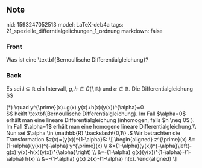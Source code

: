 ## Note
nid: 1593247052513
model: LaTeX-deb4a
tags: 21_spezielle_differntialgelichungen_1_ordnung
markdown: false

### Front
Was ist eine \textbf{Bernoullische Differentialgleichung}?

### Back
Es sei $I \subseteq \mathbb{R}$ ein Intervall, $g, h \in C(I,
\mathbb{R})$ und $\alpha \in \mathbb{R} .$ Die
Differentialgleichung $$
<div>
  (*) \quad y^{\prime}(x)+g(x) y(x)+h(x)(y(x))^{\alpha}=0
</div>
<div>
  $$ heißt \textbf{Bernoullische Differentialgleichung}. Im Fall
  $\alpha=0$ erhält man eine lineare Differentialgleichung
  (inhomogen, falls $h \neq 0$ ). Im Fall $\alpha=1$ erhält man
  eine homogene lineare Differentialgleichung.\\
  <div>
    Nun sei $\alpha \in \mathbb{R} \backslash\{0,1\} .$ Wir
    betrachten die Transformation $z(x)=(y(x))^{1-\alpha}$: \[
    \begin{aligned} z^{\prime}(x) &=(1-\alpha)(y(x))^{-\alpha}
    y^{\prime}(x) \\ &=(1-\alpha)(y(x))^{-\alpha}\left(-g(x)
    y(x)-h(x)(y(x))^{\alpha}\right) \\ &=-(1-\alpha)
    g(x)(y(x))^{1-\alpha}-(1-\alpha) h(x) \\ &=-(1-\alpha) g(x)
    z(x)-(1-\alpha) h(x). \end{aligned} \]
  </div>
</div>
